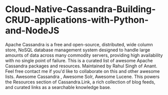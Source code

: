# Cloud-Native-Cassandra-Building-CRUD-applications-with-Python-and-NodeJS
Apache Cassandra is a free and open-source, distributed, wide column store, NoSQL database management system designed to handle large amounts of data across many commodity servers, providing high availability with no single point of failure.  This is a curated list of awesome Apache Cassandra packages and resources. Maintained by Rahul Singh of Anant. Feel free contact me if you'd like to collaborate on this and other awesome lists. Awesome Cassandra , Awesome Solr, Awesome Lucene. This powers the Resources section of Cassandra.Link, a rich collection of blog feeds, and curated links as a searchable knowledge base.
